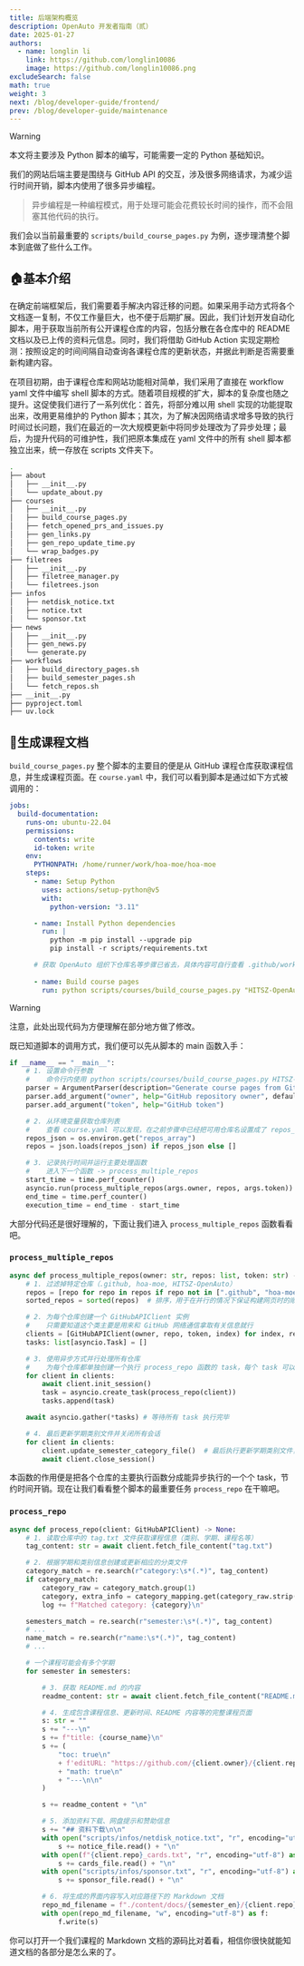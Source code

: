 ```yaml
---
title: 后端架构概览
description: OpenAuto 开发者指南（贰）
date: 2025-01-27
authors:
  - name: longlin li
    link: https://github.com/longlin10086
    image: https://github.com/longlin10086.png
excludeSearch: false
math: true
weight: 3
next: /blog/developer-guide/frontend/
prev: /blog/developer-guide/maintenance
---
```


> [!WARNING]
> 本文将主要涉及 Python 脚本的编写，可能需要一定的 Python 基础知识。

我们的网站后端主要是围绕与 GitHub API 的交互，涉及很多网络请求，为减少运行时间开销，脚本内使用了很多异步编程。

> 异步编程是一种编程模式，用于处理可能会花费较长时间的操作，而不会阻塞其他代码的执行。

我们会以当前最重要的 `scripts/build_course_pages.py` 为例，逐步理清整个脚本到底做了些什么工作。

## 🏠基本介绍

在确定前端框架后，我们需要着手解决内容迁移的问题。如果采用手动方式将各个文档逐一复制，不仅工作量巨大，也不便于后期扩展。因此，我们计划开发自动化脚本，用于获取当前所有公开课程仓库的内容，包括分散在各仓库中的 README 文档以及已上传的资料元信息。同时，我们将借助 GitHub Action 实现定期检测：按照设定的时间间隔自动查询各课程仓库的更新状态，并据此判断是否需要重新构建内容。

在项目初期，由于课程仓库和网站功能相对简单，我们采用了直接在 workflow yaml 文件中编写 shell 脚本的方式。随着项目规模的扩大，脚本的复杂度也随之提升。这促使我们进行了一系列优化：首先，将部分难以用 shell 实现的功能提取出来，改用更易维护的 Python 脚本；其次，为了解决因网络请求增多导致的执行时间过长问题，我们在最近的一次大规模更新中将同步处理改为了异步处理；最后，为提升代码的可维护性，我们把原本集成在 yaml 文件中的所有 shell 脚本都独立出来，统一存放在 scripts 文件夹下。

```sh
.
├── about
│   ├── __init__.py
│   └── update_about.py
├── courses
│   ├── __init__.py
│   ├── build_course_pages.py
│   ├── fetch_opened_prs_and_issues.py
│   ├── gen_links.py
│   ├── gen_repo_update_time.py
│   └── wrap_badges.py
├── filetrees
│   ├── __init__.py
│   ├── filetree_manager.py
│   └── filetrees.json
├── infos
│   ├── netdisk_notice.txt
│   ├── notice.txt
│   └── sponsor.txt
├── news
│   ├── __init__.py
│   ├── gen_news.py
│   └── generate.py
├── workflows
│   ├── build_directory_pages.sh
│   ├── build_semester_pages.sh
│   └── fetch_repos.sh
├── __init__.py
├── pyproject.toml
├── uv.lock
```

## 📄生成课程文档

`build_course_pages.py` 整个脚本的主要目的便是从 GitHub 课程仓库获取课程信息，并生成课程页面。在 `course.yaml` 中，我们可以看到脚本是通过如下方式被调用的：

```yaml
jobs:
  build-documentation:
    runs-on: ubuntu-22.04
    permissions:
      contents: write
      id-token: write
    env:
      PYTHONPATH: /home/runner/work/hoa-moe/hoa-moe   
    steps:
      - name: Setup Python
        uses: actions/setup-python@v5
        with:
          python-version: "3.11"

      - name: Install Python dependencies
        run: |
          python -m pip install --upgrade pip
          pip install -r scripts/requirements.txt

      # 获取 OpenAuto 组织下仓库名等步骤已省去，具体内容可自行查看 .github/workflow/course.yaml
      
      - name: Build course pages
        run: python scripts/courses/build_course_pages.py "HITSZ-OpenAuto" ${{ secrets.PERSONAL_ACCESS_TOKEN }}

```

> [!WARNING]
> 注意，此处出现代码为方便理解在部分地方做了修改。

既已知道脚本的调用方式，我们便可以先从脚本的 main 函数入手：

```py
if __name__ == "__main__":
    # 1. 设置命令行参数
    #    命令行内使用 python scripts/courses/build_course_pages.py HITSZ-OpenAuto token 调用
    parser = ArgumentParser(description="Generate course pages from GitHub repositories.")
    parser.add_argument("owner", help="GitHub repository owner", default="HITSZ-OpenAuto")
    parser.add_argument("token", help="GitHub token")

    # 2. 从环境变量获取仓库列表
    #    查看 course.yaml 可以发现，在之前步骤中已经把可用仓库名设置成了 repos_array 的环境变量
    repos_json = os.environ.get("repos_array")
    repos = json.loads(repos_json) if repos_json else []

    # 3. 记录执行时间并运行主要处理函数
    #    进入下一个函数 -> process_multiple_repos
    start_time = time.perf_counter()
    asyncio.run(process_multiple_repos(args.owner, repos, args.token))
    end_time = time.perf_counter()
    execution_time = end_time - start_time
```

大部分代码还是很好理解的，下面让我们进入 `process_multiple_repos` 函数看看吧。

### `process_multiple_repos`

```py
async def process_multiple_repos(owner: str, repos: list, token: str) -> None:
    # 1. 过滤掉特定仓库（.github, hoa-moe, HITSZ-OpenAuto）
    repos = [repo for repo in repos if repo not in [".github", "hoa-moe", "HITSZ-OpenAuto"]]
    sorted_repos = sorted(repos)  # 排序，用于在并行的情况下保证构建网页时的顺序

    # 2. 为每个仓库创建一个 GitHubAPIClient 实例
    #    只需要知道这个类主要是用来和 GitHub 网络通信拿取有关信息就行
    clients = [GitHubAPIClient(owner, repo, token, index) for index, repo in enumerate(sorted_repos)]
    tasks: list[asyncio.Task] = []

    # 3. 使用异步方式并行处理所有仓库
    #    为每个仓库都单独创建一个执行 process_repo 函数的 task，每个 task 可以同时执行（只消耗一份时间）
    for client in clients:
        await client.init_session()
        task = asyncio.create_task(process_repo(client))
        tasks.append(task)

    await asyncio.gather(*tasks) # 等待所有 task 执行完毕

    # 4. 最后更新学期类别文件并关闭所有会话
    for client in clients:
        client.update_semester_category_file()  # 最后执行更新学期类别文件，以固定构建网页时的顺序
        await client.close_session()
```

本函数的作用便是把各个仓库的主要执行函数分成能异步执行的一个个 task，节约时间开销。现在让我们看看整个脚本的最重要任务 `process_repo` 在干嘛吧。

### `process_repo`

```py
async def process_repo(client: GitHubAPIClient) -> None:
    # 1. 读取仓库中的 tag.txt 文件获取课程信息（类别、学期、课程名等）
    tag_content: str = await client.fetch_file_content("tag.txt")

    # 2. 根据学期和类别信息创建或更新相应的分类文件
    category_match = re.search(r"category:\s*(.*)", tag_content)
    if category_match:
        category_raw = category_match.group(1)
        category, extra_info = category_mapping.get(category_raw.strip())
        log += f"Matched category: {category}\n"

    semesters_match = re.search(r"semester:\s*(.*)", tag_content)
    # ...
    name_match = re.search(r"name:\s*(.*)", tag_content)
    # ...

    # 一个课程可能会有多个学期
    for semester in semesters:

        # 3. 获取 README.md 的内容
        readme_content: str = await client.fetch_file_content("README.md")

        # 4. 生成包含课程信息、更新时间、README 内容等的完整课程页面
        s: str = ""
        s += "---\n"
        s += f"title: {course_name}\n"
        s += (
            "toc: true\n"
            + f'editURL: "https://github.com/{client.owner}/{client.repo}/edit/main/README.md"\n'
            + "math: true\n"
            + "---\n\n"
        )

        s += readme_content + "\n"

        # 5. 添加资料下载、网盘提示和赞助信息
        s += "## 资料下载\n\n"
        with open("scripts/infos/netdisk_notice.txt", "r", encoding="utf-8") as notice_file:
            s += notice_file.read() + "\n"
        with open(f"{client.repo}_cards.txt", "r", encoding="utf-8") as cards_file:
            s += cards_file.read() + "\n"
        with open("scripts/infos/sponsor.txt", "r", encoding="utf-8") as sponsor_file:
            s += sponsor_file.read() + "\n"

        # 6. 将生成的界面内容写入对应路径下的 Markdown 文档
        repo_md_filename = f"./content/docs/{semester_en}/{client.repo}.md"
        with open(repo_md_filename, "w", encoding="utf-8") as f:
            f.write(s)
```

你可以打开一个我们课程的 Markdown 文档的源码比对着看，相信你很快就能知道文档的各部分是怎么来的了。

